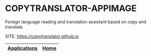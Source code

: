 # COPYTRANSLATOR-APPIMAGE
 
 Foreign language reading and translation assistant based on  copy and translate.
 
 SITE: https://copytranslator.github.io

 | [Applications](https://portable-linux-apps.github.io/apps.html) | [Home](https://portable-linux-apps.github.io)
 | --- | --- |
